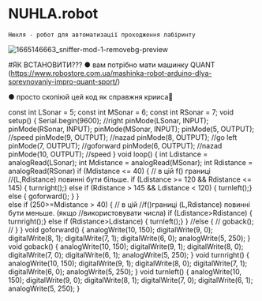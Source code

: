 # NUHLA.robot

`Нюхля - робот для автоматизації проходження лабіринту`

![1665146663_sniffer-mod-1-removebg-preview](https://github.com/pocketcat3/NUHLA.robot/assets/114851989/90e05af4-a73e-46b2-b057-71bfa1e9856a)

#ЯК ВСТАНОВИТИ???
● вам потрібно мати машинку QUANT (https://www.robostore.com.ua/mashinka-robot-arduino-dlya-sorevnovaniy-impro-quant-sport/)

● просто скопіюй цей код як справжня крииса🐁 

const int LSonar = 5;                    const int MSonar = 6; 
const int RSonar = 7;                      void setup() { 
  Serial.begin(9600);   //right        pinMode(LSonar, INPUT);                      pinMode(RSonar, INPUT);             pinMode(MSonar, INPUT);                                                         pinMode(5, OUTPUT);   //speed 
  pinMode(9, OUTPUT);   //nazad   pinMode(8, OUTPUT);   //go left 
  pinMode(7, OUTPUT);   //goforward   pinMode(6, OUTPUT);   //nazad 
  pinMode(10, OUTPUT);  //speed 
} void loop() {                                                int Ldistance = analogRead(LSonar); 
  int Mdistance = analogRead(MSonar);   int Rdistance = analogRead(RSonar)
  if (Mdistance <= 40) {             // в цій f() границі //(L,Rdistance) повинні бути більше.     if (Ldistance >= 120 && Rdistance <= 145) { 
      turnright();}      else if (Rdistance > 145 && Ldistance < 120) { 
      turnleft();}      else { 
      goforward(); }   }  
  else if (250>=Mdistance > 40) {             // в цій //f()границі (L,Rdistance) повинні бути меньше. (якщо //використовувати числа)    if (Ldistance>Rdistance) { 
      turnright();}     else if (Rdistance>Ldistance) { 
      turnleft();}         }                                                                                          //else { 
   // goback();   // } 
} void goforward() { 
  analogWrite(10, 150);   digitalWrite(9, 0); 
  digitalWrite(8, 1);   digitalWrite(7, 1); 
  digitalWrite(6, 0);   analogWrite(5, 250); 
} void goback() { 
  analogWrite(10, 150);   digitalWrite(9, 1); 
  digitalWrite(8, 0);   digitalWrite(7, 0); 
  digitalWrite(6, 1);   analogWrite(5, 250); 
} void turnright() { 
  analogWrite(10, 150); 
  digitalWrite(9, 1);   digitalWrite(8, 0); 
  digitalWrite(7, 1);   digitalWrite(6, 0); 
  analogWrite(5, 250); } 
void turnleft() {   analogWrite(10, 150); 
  digitalWrite(9, 0);   digitalWrite(8, 1); 
  digitalWrite(7, 0);   digitalWrite(6, 1); 
  analogWrite(5, 250); }
